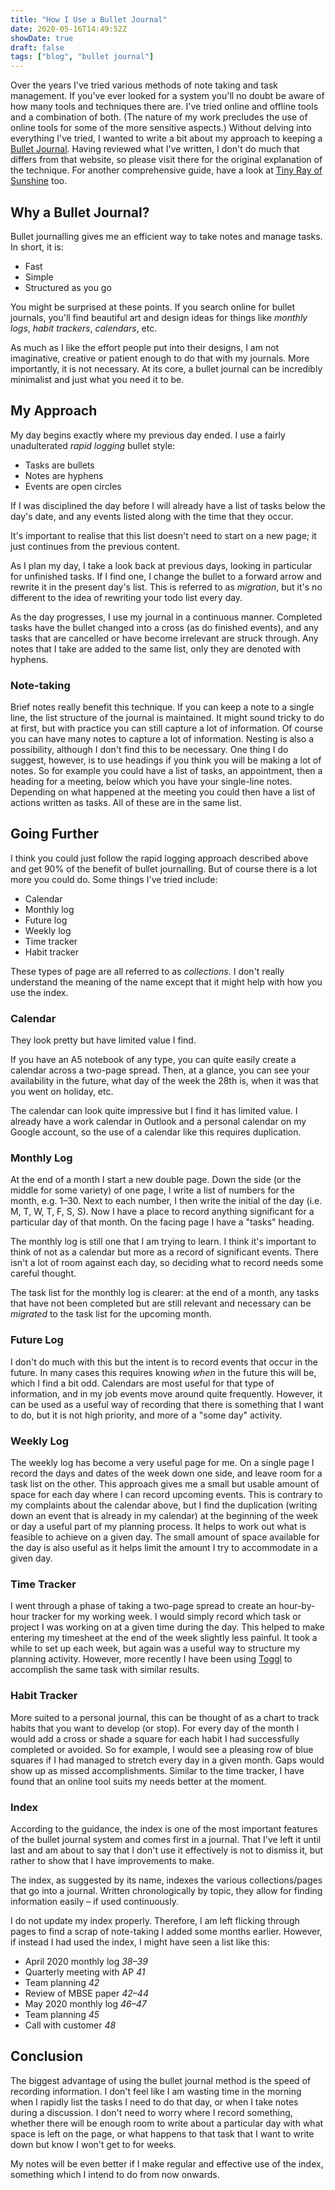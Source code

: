 ```yaml
---
title: "How I Use a Bullet Journal"
date: 2020-05-16T14:49:52Z
showDate: true
draft: false
tags: ["blog", "bullet journal"]
---
```


Over the years I've tried various methods of note taking and task management. If you've ever looked for a system you'll no doubt be aware of how many tools and techniques there are. I've tried online and offline tools and a combination of both. (The nature of my work precludes the use of online tools for some of the more sensitive aspects.) Without delving into everything I've tried, I wanted to write a bit about my approach to keeping a [Bullet Journal](https://bulletjournal.com). Having reviewed what I've written, I don't do much that differs from that website, so please visit there for the original explanation of the technique. For another comprehensive guide, have a look at [Tiny Ray of Sunshine](https://www.tinyrayofsunshine.com/blog/bullet-journal-guide) too.

## Why a Bullet Journal?

Bullet journalling gives me an efficient way to take notes and manage tasks. In short, it is:

* Fast
* Simple
* Structured as you go

You might be surprised at these points. If you search online for bullet journals, you'll find beautiful art and design ideas for things like *monthly logs*, *habit trackers*, *calendars*, etc.

As much as I like the effort people put into their designs, I am not imaginative, creative or patient enough to do that with my journals. More importantly, it is not necessary. At its core, a bullet journal can be incredibly minimalist and just what you need it to be.

## My Approach

My day begins exactly where my previous day ended. I use a fairly unadulterated *rapid logging* bullet style:

* Tasks are bullets
* Notes are hyphens
* Events are open circles

If I was disciplined the day before I will already have a list of tasks below the day's date, and any events listed along with the time that they occur.

It's important to realise that this list doesn't need to start on a new page; it just continues from the previous content.

As I plan my day, I take a look back at previous days, looking in particular for unfinished tasks. If I find one, I change the bullet to a forward arrow and rewrite it in the present day's list. This is referred to as *migration*, but it's no different to the idea of rewriting your todo list every day.

As the day progresses, I use my journal in a continuous manner. Completed tasks have the bullet changed into a cross (as do finished events), and any tasks that are cancelled or have become irrelevant are struck through. Any notes that I take are added to the same list, only they are denoted with hyphens.

### Note-taking

Brief notes really benefit this technique. If you can keep a note to a single line, the list structure of the journal is maintained. It might sound tricky to do at first, but with practice you can still capture a lot of information. Of course you can have many notes to capture a lot of information. Nesting is also a possibility, although I don't find this to be necessary. One thing I do suggest, however, is to use headings if you think you will be making a lot of notes. So for example you could have a list of tasks, an appointment, then a heading for a meeting, below which you have your single-line notes. Depending on what happened at the meeting you could then have a list of actions written as tasks. All of these are in the same list.

## Going Further

I think you could just follow the rapid logging approach described above and get 90% of the benefit of bullet journalling. But of course there is a lot more you could do. Some things I've tried include:

* Calendar
* Monthly log
* Future log
* Weekly log
* Time tracker
* Habit tracker

These types of page are all referred to as *collections*. I don't really understand the meaning of the name except that it might help with how you use the index.

### Calendar

They look pretty but have limited value I find.

If you have an A5 notebook of any type, you can quite easily create a calendar across a two-page spread. Then, at a glance, you can see your availability in the future, what day of the week the 28th is, when it was that you went on holiday, etc.

The calendar can look quite impressive but I find it has limited value. I already have a work calendar in Outlook and a personal calendar on my Google account, so the use of a calendar like this requires duplication.

### Monthly Log

At the end of a month I start a new double page. Down the side (or the middle for some variety) of one page, I write a list of numbers for the month, e.g. 1–30. Next to each number, I then write the initial of the day (i.e. M, T, W, T, F, S, S). Now I have a place to record anything significant for a particular day of that month. On the facing page I have a "tasks" heading.

The monthly log is still one that I am trying to learn. I think it's important to think of not as a calendar but more as a record of significant events. There isn't a lot of room against each day, so deciding what to record needs some careful thought.

The task list for the monthly log is clearer: at the end of a month, any tasks that have not been completed but are still relevant and necessary can be *migrated* to the task list for the upcoming month.

### Future Log

I don't do much with this but the intent is to record events that occur in the future. In many cases this requires knowing *when* in the future this will be, which I find a bit odd. Calendars are most useful for that type of information, and in my job events move around quite frequently. However, it can be used as a useful way of recording that there is something that I want to do, but it is not high priority, and more of a "some day" activity.

### Weekly Log

The weekly log has become a very useful page for me. On a single page I record the days and dates of the week down one side, and leave room for a task list on the other. This approach gives me a small but usable amount of space for each day where I can record upcoming events. This is contrary to my complaints about the calendar above, but I find the duplication (writing down an event that is already in my calendar) at the beginning of the week or day a useful part of my planning process. It helps to work out what is feasible to achieve on a given day. The small amount of space available for the day is also useful as it helps limit the amount I try to accommodate in a given day.

### Time Tracker

I went through a phase of taking a two-page spread to create an hour-by-hour tracker for my working week. I would simply record which task or project I was working on at a given time during the day. This helped to make entering my timesheet at the end of the week slightly less painful. It took a while to set up each week, but again was a useful way to structure my planning activity. However, more recently I have been using [Toggl](https://toggl.com) to accomplish the same task with similar results.

### Habit Tracker

More suited to a personal journal, this can be thought of as a chart to track habits that you want to develop (or stop). For every day of the month I would add a cross or shade a square for each habit I had successfully completed or avoided. So for example, I would see a pleasing row of blue squares if I had managed to stretch every day in a given month. Gaps would show up as missed accomplishments. Similar to the time tracker, I have found that an online tool suits my needs better at the moment.

### Index

According to the guidance, the index is one of the most important features of the bullet journal system and comes first in a journal. That I've left it until last and am about to say that I don't use it effectively is not to dismiss it, but rather to show that I have improvements to make.

The index, as suggested by its name, indexes the various collections/pages that go into a journal. Written chronologically by topic, they allow for finding information easily – if used continuously.

I do not update my index properly. Therefore, I am left flicking through pages to find a scrap of note-taking I added some months earlier. However, if instead I had used the index, I might have seen a list like this:

* April 2020 monthly log *38–39*
* Quarterly meeting with AP *41*
* Team planning *42*
* Review of MBSE paper *42–44*
* May 2020 monthly log *46–47*
* Team planning *45*
* Call with customer *48*

## Conclusion

The biggest advantage of using the bullet journal method is the speed of recording information. I don't feel like I am wasting time in the morning when I rapidly list the tasks I need to do that day, or when I take notes during a discussion. I don't need to worry where I record something, whether there will be enough room to write about a particular day with what space is left on the page, or what happens to that task that I want to write down but know I won't get to for weeks.

My notes will be even better if I make regular and effective use of the index, something which I intend to do from now onwards.
